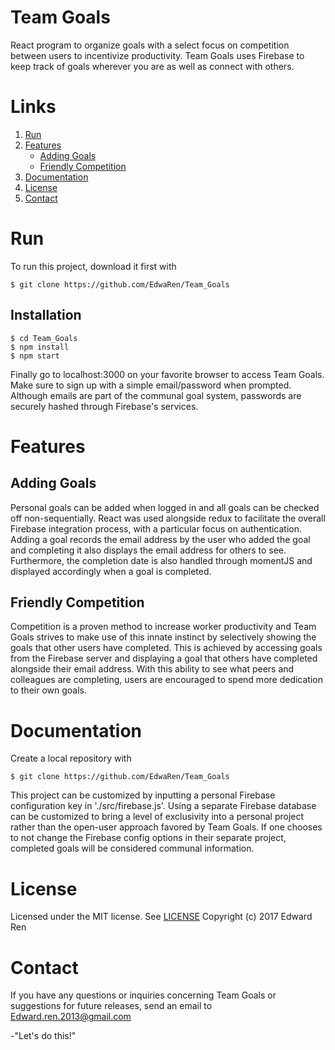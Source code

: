 # Team Goals
React program to organize goals with a select focus on competition between users to incentivize productivity. Team Goals uses Firebase to keep track of goals wherever you are as well as connect with others.

# Links

1. [Run](#run)
2. [Features](#features)
   * [Adding Goals](#adding-goals)
   * [Friendly Competition](#friendly-competition)<br />
3. [Documentation](#documentation)
4. [License](#license)
5. [Contact](#contact)

# Run

To run this project, download it first with
```
$ git clone https://github.com/EdwaRen/Team_Goals
```
## Installation
```
$ cd Team_Goals
$ npm install
$ npm start
```

Finally go to localhost:3000 on your favorite browser to access Team Goals. Make sure to sign up with a simple email/password when prompted. Although emails are part of the communal goal system, passwords are securely hashed through Firebase's services.

# Features

## Adding Goals

Personal goals can be added when logged in and all goals can be checked off non-sequentially. React was used alongside redux to facilitate the overall Firebase integration process, with a particular focus on authentication. Adding a goal records the email address by the user who added the goal and completing it also displays the email address for others to see. Furthermore, the completion date is also handled through momentJS and displayed accordingly when a goal is completed.

## Friendly Competition

Competition is a proven method to increase worker productivity and Team Goals strives to make use of this innate instinct by selectively showing the goals that other users have completed. This is achieved by accessing goals from the Firebase server and displaying a goal that others have completed alongside their email address. With this ability to see what peers and colleagues are completing, users are encouraged to spend more dedication to their own goals.

# Documentation

Create a local repository with
```
$ git clone https://github.com/EdwaRen/Team_Goals
```

This project can be customized by inputting a personal Firebase configuration key in './src/firebase.js'. Using a separate Firebase database can be customized to bring a level of exclusivity into a personal project rather than the open-user approach favored by Team Goals. If one chooses to not change the Firebase config options in their separate project, completed goals will be considered communal information.

# License

Licensed under the MIT license. See [LICENSE](../blob/master/LICENSE)
Copyright (c) 2017 Edward Ren

# Contact

If you have any questions or inquiries concerning Team Goals or suggestions for future releases, send an email to Edward.ren.2013@gmail.com

-"Let's do this!"
